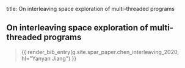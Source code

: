 title: On interleaving space exploration of multi-threaded programs

## On interleaving space exploration of multi-threaded programs

> {{ render_bib_entry(g.site.spar_paper.chen_interleaving_2020, hl="Yanyan Jiang") }}
